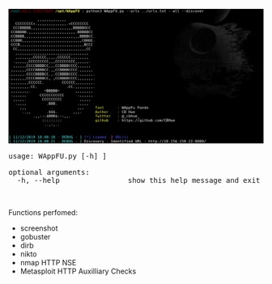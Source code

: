 ![alt text](https://github.com/CBHue/WAppFU/blob/master/utils/WAppFU.png)

<pre>usage: WAppFU.py [-h] ]

optional arguments:
  -h, --help            	show this help message and exit

</pre>

<br>Functions perfomed:
 <ul>
  <li>screenshot</li>
  <li>gobuster</li>
  <li>dirb</li>
  <li>nikto</li>
  <li>nmap HTTP NSE</li>
  <li>Metasploit HTTP Auxilliary Checks</li>
</ul> 
